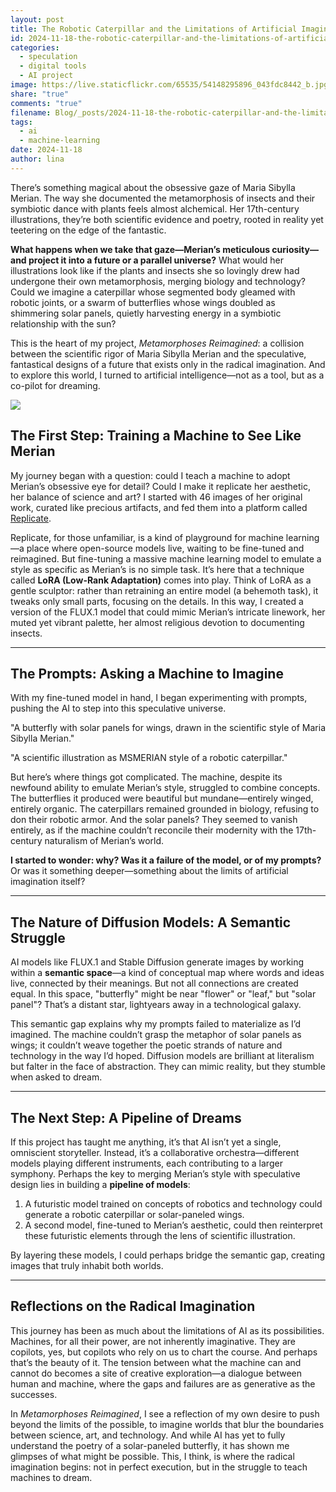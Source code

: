 ```yaml
---
layout: post
title: The Robotic Caterpillar and the Limitations of Artificial Imagination Or how I tried to teach a machine to dream like Maria Sibylla Merian
id: 2024-11-18-the-robotic-caterpillar-and-the-limitations-of-artificial-imagination-or-how-i-tried-to-teach-a-machine-to-dream-like-maria-sibylla-merian.md
categories:
  - speculation
  - digital tools
  - AI project
image: https://live.staticflickr.com/65535/54148295896_043fdc8442_b.jpg
share: "true"
comments: "true"
filename: Blog/_posts/2024-11-18-the-robotic-caterpillar-and-the-limitations-of-artificial-imagination-or-how-i-tried-to-teach-a-machine-to-dream-like-maria-sibylla-merian.md
tags:
  - ai
  - machine-learning
date: 2024-11-18
author: lina
---
```


There’s something magical about the obsessive gaze of Maria Sibylla Merian. The way she documented the metamorphosis of insects and their symbiotic dance with plants feels almost alchemical. Her 17th-century illustrations, they’re both scientific evidence and poetry, rooted in reality yet teetering on the edge of the fantastic.

**What happens when we take that gaze—Merian’s meticulous curiosity—and project it into a future or a parallel universe?** What would her illustrations look like if the plants and insects she so lovingly drew had undergone their own metamorphosis, merging biology and technology? Could we imagine a caterpillar whose segmented body gleamed with robotic joints, or a swarm of butterflies whose wings doubled as shimmering solar panels, quietly harvesting energy in a symbiotic relationship with the sun?

This is the heart of my project, _Metamorphoses Reimagined_: a collision between the scientific rigor of Maria Sibylla Merian and the speculative, fantastical designs of a future that exists only in the radical imagination. And to explore this world, I turned to artificial intelligence—not as a tool, but as a co-pilot for dreaming.


<img src="https://digitalcollections.amnh.org/Assets/V2/ChFBTjFTNTAwMDAwMDAwMDAwMhIDVFIxGihcVFIxXGIyXGE2XGU5XDc2XDhhXHYxX0FOMVxBTjEyMzA2NjguanBnIgQIARAPQAFiCUFOMTIzMDY2OA--~/2URM1T9PMARU/a9NQxle4I1xnyi8n/AN1230668.jpg">

## **The First Step: Training a Machine to See Like Merian**

My journey began with a question: could I teach a machine to adopt Merian’s obsessive eye for detail? Could I make it replicate her aesthetic, her balance of science and art? I started with 46 images of her original work, curated like precious artifacts, and fed them into a platform called [Replicate](https://replicate.com).

Replicate, for those unfamiliar, is a kind of playground for machine learning—a place where open-source models live, waiting to be fine-tuned and reimagined. But fine-tuning a massive machine learning model to emulate a style as specific as Merian’s is no simple task. It’s here that a technique called **LoRA (Low-Rank Adaptation)** comes into play. Think of LoRA as a gentle sculptor: rather than retraining an entire model (a behemoth task), it tweaks only small parts, focusing on the details. In this way, I created a version of the FLUX.1 model that could mimic Merian’s intricate linework, her muted yet vibrant palette, her almost religious devotion to documenting insects.

---

## **The Prompts: Asking a Machine to Imagine**

With my fine-tuned model in hand, I began experimenting with prompts, pushing the AI to step into this speculative universe.

"A butterfly with solar panels for wings, drawn in the scientific style of Maria Sibylla Merian."

"A scientific illustration as MSMERIAN style of a robotic caterpillar."

But here’s where things got complicated. The machine, despite its newfound ability to emulate Merian’s style, struggled to combine concepts. The butterflies it produced were beautiful but mundane—entirely winged, entirely organic. The caterpillars remained grounded in biology, refusing to don their robotic armor. And the solar panels? They seemed to vanish entirely, as if the machine couldn’t reconcile their modernity with the 17th-century naturalism of Merian’s world.

**I started to wonder: why? Was it a failure of the model, or of my prompts?** Or was it something deeper—something about the limits of artificial imagination itself?

---

## **The Nature of Diffusion Models: A Semantic Struggle**

AI models like FLUX.1 and Stable Diffusion generate images by working within a **semantic space**—a kind of conceptual map where words and ideas live, connected by their meanings. But not all connections are created equal. In this space, "butterfly" might be near "flower" or "leaf," but "solar panel"? That’s a distant star, lightyears away in a technological galaxy.

This semantic gap explains why my prompts failed to materialize as I’d imagined. The machine couldn’t grasp the metaphor of solar panels as wings; it couldn’t weave together the poetic strands of nature and technology in the way I’d hoped. Diffusion models are brilliant at literalism but falter in the face of abstraction. They can mimic reality, but they stumble when asked to dream.

---

## **The Next Step: A Pipeline of Dreams**

If this project has taught me anything, it’s that AI isn’t yet a single, omniscient storyteller. Instead, it’s a collaborative orchestra—different models playing different instruments, each contributing to a larger symphony. Perhaps the key to merging Merian’s style with speculative design lies in building a **pipeline of models**:

1. A futuristic model trained on concepts of robotics and technology could generate a robotic caterpillar or solar-paneled wings.
2. A second model, fine-tuned to Merian’s aesthetic, could then reinterpret these futuristic elements through the lens of scientific illustration.

By layering these models, I could perhaps bridge the semantic gap, creating images that truly inhabit both worlds.

---

## **Reflections on the Radical Imagination**

This journey has been as much about the limitations of AI as its possibilities. Machines, for all their power, are not inherently imaginative. They are copilots, yes, but copilots who rely on us to chart the course. And perhaps that’s the beauty of it. The tension between what the machine can and cannot do becomes a site of creative exploration—a dialogue between human and machine, where the gaps and failures are as generative as the successes.

In _Metamorphoses Reimagined_, I see a reflection of my own desire to push beyond the limits of the possible, to imagine worlds that blur the boundaries between science, art, and technology. And while AI has yet to fully understand the poetry of a solar-paneled butterfly, it has shown me glimpses of what might be possible. This, I think, is where the radical imagination begins: not in perfect execution, but in the struggle to teach machines to dream.